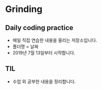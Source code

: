 # Grinding
## Daily coding practice
- 매일 직접 연습한 내용을 올리는 저장소입니다.
- 폴더명 = 날짜 
- 2019년 7월 13일부터 시작합니다.

## TIL 
- 수업 외 공부한 내용을 정리합니다. 
